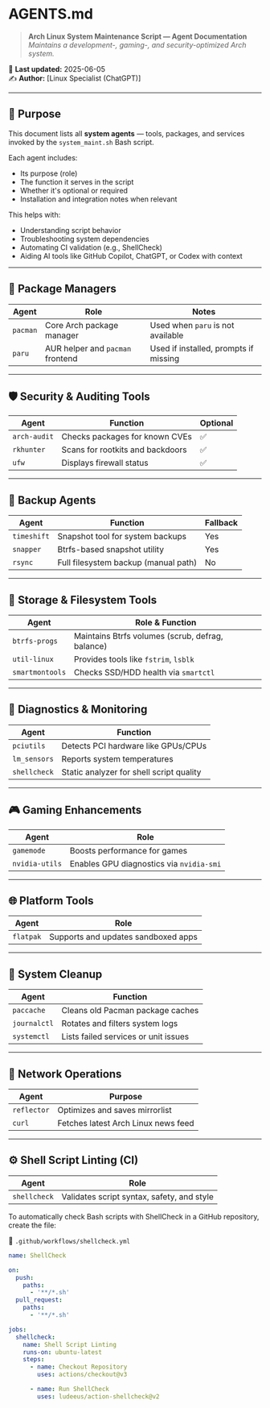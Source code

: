 # AGENTS.md

> **Arch Linux System Maintenance Script — Agent Documentation**  
> _Maintains a development-, gaming-, and security-optimized Arch system._

📅 **Last updated:** 2025-06-05  
✍️ **Author:** [Linux Specialist (ChatGPT)]

---

## 🧠 Purpose

This document lists all **system agents** — tools, packages, and services invoked by the `system_maint.sh` Bash script.

Each agent includes:
- Its purpose (role)
- The function it serves in the script
- Whether it's optional or required
- Installation and integration notes when relevant

This helps with:
- Understanding script behavior
- Troubleshooting system dependencies
- Automating CI validation (e.g., ShellCheck)
- Aiding AI tools like GitHub Copilot, ChatGPT, or Codex with context

---

## 🔧 Package Managers

| Agent     | Role                         | Notes                                     |
|-----------|------------------------------|-------------------------------------------|
| <!-- AGENT: pacman --> `pacman`  | Core Arch package manager     | Used when `paru` is not available         |
| <!-- AGENT: paru --> `paru`    | AUR helper and `pacman` frontend | Used if installed, prompts if missing     |

---

## 🛡️ Security & Auditing Tools

| Agent            | Function                              | Optional |
|------------------|---------------------------------------|----------|
| <!-- AGENT: arch-audit --> `arch-audit`   | Checks packages for known CVEs        | ✅       |
| <!-- AGENT: rkhunter --> `rkhunter`       | Scans for rootkits and backdoors      | ✅       |
| <!-- AGENT: ufw --> `ufw`                 | Displays firewall status              | ✅       |

---

## 💾 Backup Agents

| Agent           | Function                                   | Fallback |
|-----------------|--------------------------------------------|----------|
| <!-- AGENT: timeshift --> `timeshift`     | Snapshot tool for system backups       | Yes      |
| <!-- AGENT: snapper --> `snapper`         | Btrfs-based snapshot utility           | Yes      |
| <!-- AGENT: rsync --> `rsync`             | Full filesystem backup (manual path)   | No       |

---

## 💽 Storage & Filesystem Tools

| Agent             | Role & Function                                  |
|-------------------|--------------------------------------------------|
| <!-- AGENT: btrfs-progs --> `btrfs-progs`     | Maintains Btrfs volumes (scrub, defrag, balance) |
| <!-- AGENT: util-linux --> `util-linux`       | Provides tools like `fstrim`, `lsblk`            |
| <!-- AGENT: smartmontools --> `smartmontools` | Checks SSD/HDD health via `smartctl`             |

---

## 🧪 Diagnostics & Monitoring

| Agent             | Function                          |
|-------------------|-----------------------------------|
| <!-- AGENT: pciutils --> `pciutils`       | Detects PCI hardware like GPUs/CPUs     |
| <!-- AGENT: lm_sensors --> `lm_sensors`   | Reports system temperatures             |
| <!-- AGENT: shellcheck --> `shellcheck`   | Static analyzer for shell script quality |

---

## 🎮 Gaming Enhancements

| Agent             | Role                                           |
|-------------------|------------------------------------------------|
| <!-- AGENT: gamemode --> `gamemode`       | Boosts performance for games             |
| <!-- AGENT: nvidia-utils --> `nvidia-utils` | Enables GPU diagnostics via `nvidia-smi` |

---

## 🌐 Platform Tools

| Agent     | Role                    |
|-----------|-------------------------|
| <!-- AGENT: flatpak --> `flatpak` | Supports and updates sandboxed apps  |

---

## 🧹 System Cleanup

| Agent             | Function                            |
|-------------------|-------------------------------------|
| <!-- AGENT: paccache --> `paccache`       | Cleans old Pacman package caches        |
| <!-- AGENT: journalctl --> `journalctl`   | Rotates and filters system logs         |
| <!-- AGENT: systemctl --> `systemctl`     | Lists failed services or unit issues    |

---

## 📡 Network Operations

| Agent         | Purpose                                |
|---------------|----------------------------------------|
| <!-- AGENT: reflector --> `reflector` | Optimizes and saves mirrorlist         |
| <!-- AGENT: curl --> `curl`           | Fetches latest Arch Linux news feed    |

---

## ⚙️ Shell Script Linting (CI)

| Agent        | Role                                      |
|--------------|-------------------------------------------|
| <!-- AGENT: shellcheck --> `shellcheck` | Validates script syntax, safety, and style |

To automatically check Bash scripts with ShellCheck in a GitHub repository, create the file:

📁 `.github/workflows/shellcheck.yml`

```yaml
name: ShellCheck

on:
  push:
    paths:
      - '**/*.sh'
  pull_request:
    paths:
      - '**/*.sh'

jobs:
  shellcheck:
    name: Shell Script Linting
    runs-on: ubuntu-latest
    steps:
      - name: Checkout Repository
        uses: actions/checkout@v3

      - name: Run ShellCheck
        uses: ludeeus/action-shellcheck@v2
